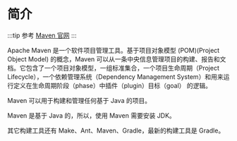 # 简介

:::tip 参考
[Maven 官网](https://maven.apache.org/)
:::

Apache Maven 是一个软件项目管理工具。基于项目对象模型 (POM)(Project Object Model) 的概念，Maven 可以从一条中央信息管理项目的构建、报告和文档。它包含了一个项目对象模型，一组标准集合，一个项目生命周期（Project Lifecycle），一个依赖管理系统（Dependency Management System）和用来运行定义在生命周期阶段（phase）中插件（plugin）目标（goal） 的逻辑。

Maven 可以用于构建和管理任何基于 Java 的项目。

Maven 是基于 Java 的，所以，使用 Maven 需要安装 JDK。

其它构建工具还有 Make、Ant、Maven、Gradle，最新的构建工具是 Gradle。
